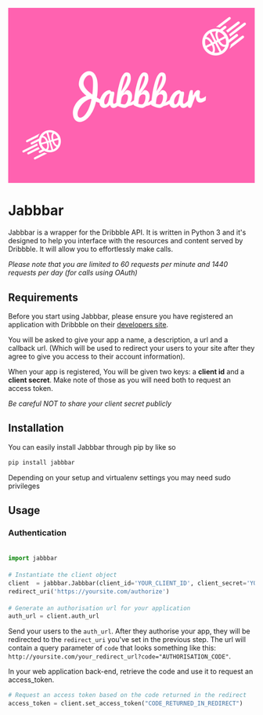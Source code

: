 <img src="https://github.com/Zabanaa/jabbbar/blob/develop/Jabbbar.png"
style="display: block; margin: 0 auto;">

# Jabbbar

Jabbbar is a wrapper for the Dribbble API. It is written in Python 3 and it's designed to
help you interface with the resources and content served by Dribbble. It will allow you to
effortlessly make calls.

_Please note that you are limited to 60 requests per minute and 1440 requests per day (for
calls using OAuth)_

## Requirements

Before you start using Jabbbar, please ensure you have registered an application with
Dribbble on their [developers site][1].

You will be asked to give your app a name, a description, a url and a callback url. (Which
will be used to redirect your users to your site after they agree to give you access to
their account information).

When your app is registered, You will be given two keys: a **client id** and a **client secret**. Make note of
those as you will need both to request an access token.

_Be careful NOT to share your client secret publicly_

[1]: http://developer.dribbble.com/

## Installation

You can easily install Jabbbar through pip by like so
```bash
pip install jabbbar
```

Depending on your setup and virtualenv settings you may need sudo privileges

## Usage

### Authentication

```python

import jabbbar

# Instantiate the client object
client  = jabbbar.Jabbbar(client_id='YOUR_CLIENT_ID', client_secret='YOUR_CLIENT_SECRET',
redirect_uri('https://yoursite.com/authorize')

# Generate an authorisation url for your application
auth_url = client.auth_url

```

Send your users to the `auth_url`. After they authorise your app, they will be redirected
to the `redirect_uri` you've set in the previous step. The url will contain a query
parameter of `code` that looks something like this:
`http://yoursite.com/your_redirect_url?code="AUTHORISATION_CODE"`.

In your web application back-end, retrieve the code and use it to request an access_token.

```python
# Request an access token based on the code returned in the redirect
access_token = client.set_access_token("CODE_RETURNED_IN_REDIRECT")
```
